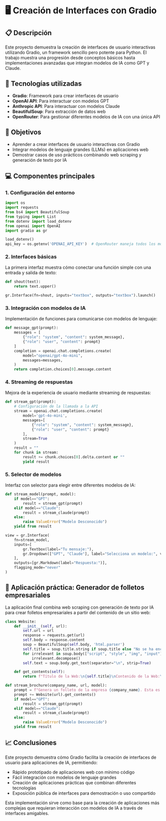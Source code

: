 # 🖥️ Creación de Interfaces con Gradio

## 📋 Descripción
Este proyecto demuestra la creación de interfaces de usuario interactivas utilizando Gradio, un framework sencillo pero potente para Python. El trabajo muestra una progresión desde conceptos básicos hasta implementaciones avanzadas que integran modelos de IA como GPT y Claude.

## 🔑 Tecnologías utilizadas
- **Gradio**: Framework para crear interfaces de usuario
- **OpenAI API**: Para interactuar con modelos GPT
- **Anthropic API**: Para interactuar con modelos Claude
- **BeautifulSoup**: Para extracción de datos web
- **OpenRouter**: Para gestionar diferentes modelos de IA con una única API

## 🎯 Objetivos
- Aprender a crear interfaces de usuario interactivas con Gradio
- Integrar modelos de lenguaje grandes (LLMs) en aplicaciones web
- Demostrar casos de uso prácticos combinando web scraping y generación de texto por IA

## 💻 Componentes principales

### 1. Configuración del entorno
```python
import os
import requests
from bs4 import BeautifulSoup
from typing import List
from dotenv import load_dotenv
from openai import OpenAI
import gradio as gr

load_dotenv()
api_key = os.getenv('OPENAI_API_KEY')  # OpenRouter maneja todos los modelos
```

### 2. Interfaces básicas
La primera interfaz muestra cómo conectar una función simple con una entrada y salida de texto:

```python
def shout(text):
    return text.upper()

gr.Interface(fn=shout, inputs="textbox", outputs="textbox").launch()
```

### 3. Integración con modelos de IA
Implementación de funciones para comunicarse con modelos de lenguaje:

```python
def message_gpt(prompt):
    messages = [
        {"role": "system", "content": system_message},
        {"role": "user", "content": prompt}
    ]
    completion = openai.chat.completions.create(
        model="openai/gpt-4o-mini",
        messages=messages,
    )
    return completion.choices[0].message.content
```

### 4. Streaming de respuestas
Mejora de la experiencia de usuario mediante streaming de respuestas:

```python
def stream_gpt(prompt):
    # Configuración de la llamada a la API
    stream = openai.chat.completions.create(
        model='gpt-4o-mini',
        messages=[
            {"role": "system", "content": system_message},
            {"role": "user", "content": prompt}
        ],
        stream=True
    )
    result = ""
    for chunk in stream:
        result += chunk.choices[0].delta.content or ""
        yield result
```

### 5. Selector de modelos
Interfaz con selector para elegir entre diferentes modelos de IA:

```python
def stream_model(prompt, model):
    if model=="GPT":
        result = stream_gpt(prompt)
    elif model=="Claude":
        result = stream_claude(prompt)
    else:
        raise ValueError("Modelo Desconocido")
    yield from result

view = gr.Interface(
    fn=stream_model,
    inputs=[
        gr.Textbox(label="Tu mensaje:"), 
        gr.Dropdown(["GPT", "Claude"], label="Selecciona un modelo:", value="GPT")
    ],
    outputs=[gr.Markdown(label="Respuesta:")],
    flagging_mode="never"
)
```

## 🚀 Aplicación práctica: Generador de folletos empresariales

La aplicación final combina web scraping con generación de texto por IA para crear folletos empresariales a partir del contenido de un sitio web:

```python
class Website:
    def __init__(self, url):
        self.url = url
        response = requests.get(url)
        self.body = response.content
        soup = BeautifulSoup(self.body, 'html.parser')
        self.title = soup.title.string if soup.title else "No se ha encontrado título de la página"
        for irrelevant in soup.body(["script", "style", "img", "input"]):
            irrelevant.decompose()
        self.text = soup.body.get_text(separator="\n", strip=True)

    def get_contents(self):
        return f"Título de la Web:\n{self.title}\nContenido de la Web:\n{self.text}\n\n"

def stream_brochure(company_name, url, model):
    prompt = f"Genera un folleto de la empresa {company_name}. Esta es su página de destino:\n"    
    prompt += Website(url).get_contents()
    if model=="GPT":
        result = stream_gpt(prompt)
    elif model=="Claude":
        result = stream_claude(prompt)
    else:
        raise ValueError("Modelo Desconocido")
    yield from result
```

## 📈 Conclusiones

Este proyecto demuestra cómo Gradio facilita la creación de interfaces de usuario para aplicaciones de IA, permitiendo:

- Rápido prototipado de aplicaciones web con mínimo código
- Fácil integración con modelos de lenguaje grandes
- Creación de aplicaciones prácticas que combinan diferentes tecnologías
- Exposición pública de interfaces para demostración o uso compartido

Esta implementación sirve como base para la creación de aplicaciones más complejas que requieran interacción con modelos de IA a través de interfaces amigables.